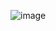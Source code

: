 ![image](https://user-images.githubusercontent.com/87993262/235302027-2a1ec923-ca49-4b68-8f68-58e6ba64dc3d.png)
